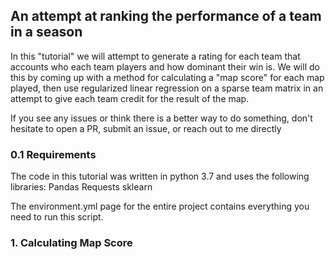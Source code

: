 ## An attempt at ranking the performance of a team in a season

In this "tutorial" we will attempt to generate a rating for each team that accounts who each team players and how dominant their win is. 
We will do this by coming up with a method for calculating a "map score" for each map played, then use regularized linear 
regression on a sparse team matrix in an attempt to give each team credit for the result of the map.

If you see any issues or think there is a better way to do something,
don't hesitate to open a PR, submit an issue, or reach out to me directly

### 0.1 Requirements
The code in this tutorial was written in python 3.7 and uses the following libraries:
Pandas
Requests
sklearn

The environment.yml page for the entire project contains everything you need to run this script.


### 1. Calculating Map Score

